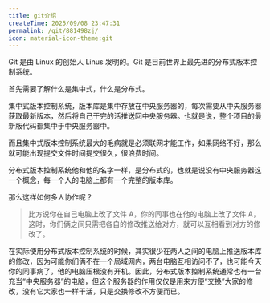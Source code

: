 ```yaml
---
title: git介绍
createTime: 2025/09/08 23:47:31
permalink: /git/881498zj/
icon: material-icon-theme:git
---
```


Git 是由 Linux 的创始人 Linus 发明的。Git 是目前世界上最先进的分布式版本控制系统。

首先需要了解什么是集中式，什么是分布式。

集中式版本控制系统，版本库是集中存放在中央服务器的，每次需要从中央服务器获取最新版本，然后将自己干完的活推送回中央服务器。也就是说，整个项目的最新版代码都集中于中央服务器中。

而且集中式版本控制系统最大的毛病就是必须联网才能工作，如果网络不好，那么就可能出现提交文件时间提交很久，很浪费时间。

分布式版本控制系统他和他的名字一样，是分布式的，也就是说没有中央服务器这一个概念，每一个人的电脑上都有一个完整的版本库。

那么这样如何多人协作呢？
> 比方说你在自己电脑上改了文件 A，你的同事也在他的电脑上改了文件 A，这时，你们俩之间只需把各自的修改推送给对方，就可以互相看到对方的修改了。

在实际使用分布式版本控制系统的时候，其实很少在两人之间的电脑上推送版本库的修改，因为可能你们俩不在一个局域网内，两台电脑互相访问不了，也可能今天你的同事病了，他的电脑压根没有开机。因此，分布式版本控制系统通常也有一台充当“中央服务器”的电脑，但这个服务器的作用仅仅是用来方便“交换”大家的修改，没有它大家也一样干活，只是交换修改不方便而已。